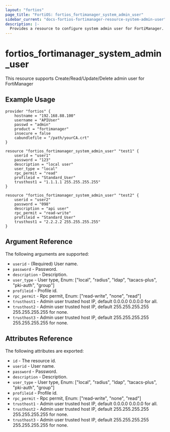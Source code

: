 ```yaml
---
layout: "fortios"
page_title: "FortiOS: fortios_fortimanager_system_admin_user"
sidebar_current: "docs-fortios-fortimanager-resource-system-admin-user"
description: |-
  Provides a resource to configure system admin user for FortiManager.
---
```


# fortios_fortimanager_system_admin_user
This resource supports Create/Read/Update/Delete admin user for FortiManager

## Example Usage
```hcl
provider "fortios" {
	hostname = "192.168.88.100"
	username = "APIUser"
	passwd = "admin"
	product = "fortimanager"
	insecure = false
	cabundlefile = "/path/yourCA.crt"
}

resource "fortios_fortimanager_system_admin_user" "test1" {
	userid = "user1"
	password = "123"
	description = "local user"
	user_type = "local"
	rpc_permit = "read"
	profileid = "Standard_User"
	trusthost1 = "1.1.1.1 255.255.255.255"
}

resource "fortios_fortimanager_system_admin_user" "test2" {
	userid = "user2"
	password = "098"
	description = "api user"
	rpc_permit = "read-write"
	profileid = "Standard_User"
	trusthost1 = "2.2.2.2 255.255.255.255"
}
```

## Argument Reference
The following arguments are supported:

* `userid` - (Required) User name.
* `password` - Password.
* `description` - Description.
* `user_type` - User type, Enum: ["local", "radius", "ldap", "tacacs-plus", "pki-auth", "group"]
* `profileid` - Profile id.
* `rpc_permit` - Rpc permit, Enum: ["read-write", "none", "read"]
* `trusthost1` - Admin user trusted host IP, default 0.0.0.0 0.0.0.0 for all.
* `trusthost2` - Admin user trusted host IP, default 255.255.255.255 255.255.255.255 for none.
* `trusthost3` - Admin user trusted host IP, default 255.255.255.255 255.255.255.255 for none.

## Attributes Reference
The following attributes are exported:

* `id` - The resource id.
* `userid` - User name.
* `password` - Password.
* `description` - Description.
* `user_type` - User type, Enum: ["local", "radius", "ldap", "tacacs-plus", "pki-auth", "group"]
* `profileid` - Profile id.
* `rpc_permit` - Rpc permit, Enum: ["read-write", "none", "read"]
* `trusthost1` - Admin user trusted host IP, default 0.0.0.0 0.0.0.0 for all.
* `trusthost2` - Admin user trusted host IP, default 255.255.255.255 255.255.255.255 for none.
* `trusthost3` - Admin user trusted host IP, default 255.255.255.255 255.255.255.255 for none.
